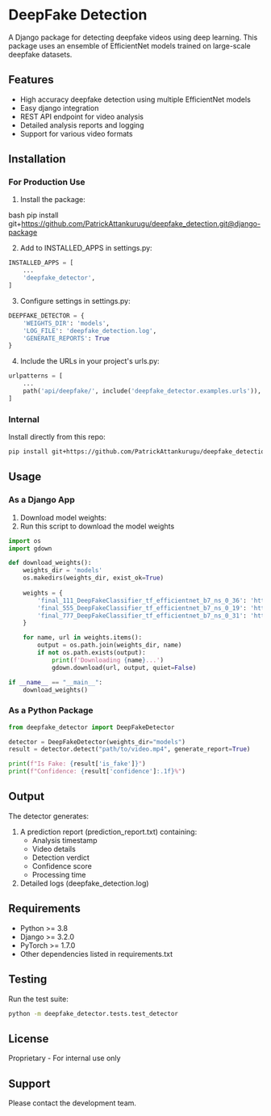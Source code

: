 # DeepFake Detection

A Django package for detecting deepfake videos using deep learning. This package uses an ensemble of EfficientNet models trained on large-scale deepfake datasets.

## Features
- High accuracy deepfake detection using multiple EfficientNet models
- Easy django integration
- REST API endpoint for video analysis
- Detailed analysis reports and logging
- Support for various video formats

## Installation

### For Production Use
1. Install the package:

bash
pip install git+https://github.com/PatrickAttankurugu/deepfake_detection.git@django-package

2. Add to INSTALLED_APPS in settings.py:

```python
INSTALLED_APPS = [
    ...
    'deepfake_detector',
]
```

3. Configure settings in settings.py:

```python
DEEPFAKE_DETECTOR = {
    'WEIGHTS_DIR': 'models',
    'LOG_FILE': 'deepfake_detection.log',
    'GENERATE_REPORTS': True
}
```

4. Include the URLs in your project's urls.py:

```python
urlpatterns = [
    ...
    path('api/deepfake/', include('deepfake_detector.examples.urls')),
]
```

### Internal
Install directly from this repo:

```bash
pip install git+https://github.com/PatrickAttankurugu/deepfake_detection.git@django-package
```

## Usage

### As a Django App
1. Download model weights:
2. Run this script to download the model weights

```python
import os
import gdown

def download_weights():
    weights_dir = 'models'
    os.makedirs(weights_dir, exist_ok=True)
    
    weights = {
        'final_111_DeepFakeClassifier_tf_efficientnet_b7_ns_0_36': 'https://drive.google.com/uc?id=1Q8EDSx1jOFx4SGv90YkEVeVnksADjHcm',
        'final_555_DeepFakeClassifier_tf_efficientnet_b7_ns_0_19': 'https://drive.google.com/uc?id=1ypnKmX7NvNfo6RYcOWZehEDQEHQScs1O',
        'final_777_DeepFakeClassifier_tf_efficientnet_b7_ns_0_31': 'https://drive.google.com/uc?id=1M_VRMvLjC3WLgMjH9eIszC5x7wbSG1YR'
    }

    for name, url in weights.items():
        output = os.path.join(weights_dir, name)
        if not os.path.exists(output):
            print(f'Downloading {name}...')
            gdown.download(url, output, quiet=False)

if __name__ == "__main__":
    download_weights()
```


### As a Python Package

```python
from deepfake_detector import DeepFakeDetector

detector = DeepFakeDetector(weights_dir="models")
result = detector.detect("path/to/video.mp4", generate_report=True)

print(f"Is Fake: {result['is_fake']}")
print(f"Confidence: {result['confidence']:.1f}%")
```

## Output
The detector generates:
1. A prediction report (prediction_report.txt) containing:
   - Analysis timestamp
   - Video details
   - Detection verdict
   - Confidence score
   - Processing time
2. Detailed logs (deepfake_detection.log)

## Requirements
- Python >= 3.8
- Django >= 3.2.0
- PyTorch >= 1.7.0
- Other dependencies listed in requirements.txt

## Testing
Run the test suite:

```bash
python -m deepfake_detector.tests.test_detector
```

## License
Proprietary - For internal use only

## Support
Please contact the development team.

